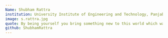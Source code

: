```yaml
---
Name: Shubham Rattra
institution: University Institute of Engineering and Technology, Panjab University
image: s.rattra.jpg 
quote: By being yourself you bring something new to this world which was not present before
github: ShubhamRattra
---
```

